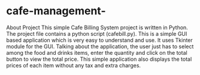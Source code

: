 # cafe-management-
About Project This simple Cafe Billing System project is written in Python. The project file contains a python script (cafebill.py). This is a simple GUI based application which is very easy to understand and use. It uses Tkinter module for the GUI. Talking about the application, the user just has to select among the food and drinks items, enter the quantity and click on the total button to view the total price. This simple application also displays the total prices of each item without any tax and extra charges.
